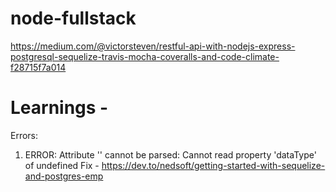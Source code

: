 # node-fullstack
https://medium.com/@victorsteven/restful-api-with-nodejs-express-postgresql-sequelize-travis-mocha-coveralls-and-code-climate-f28715f7a014

# Learnings - 

Errors:
1. ERROR: Attribute '' cannot be parsed: Cannot read property 'dataType' of undefined
Fix - https://dev.to/nedsoft/getting-started-with-sequelize-and-postgres-emp